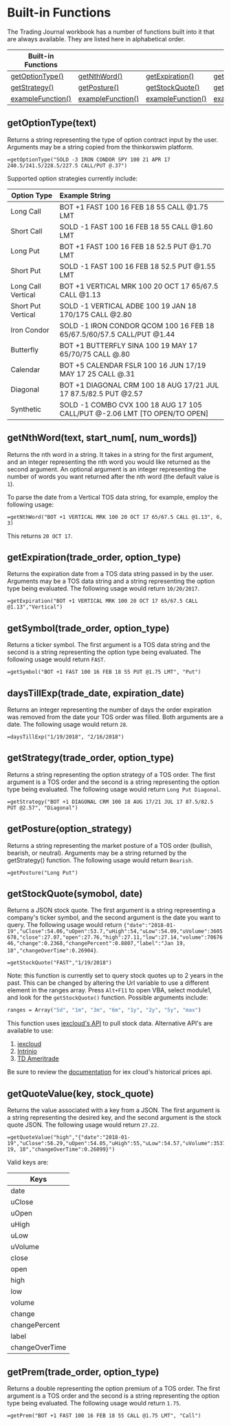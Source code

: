 # Built-in Functions

The Trading Journal workbook has a number of functions built into it that are always available. They are listed here in alphabetical order.

| Built-in Functions                  |                    |       |       |       |
| ------------------------------------|:-------------------| :-----| :-----| :-----|
| [getOptionType()](#getOptionType()) | [getNthWord()](#getNthWord()) | [getExpiration()](#getExpiration()) | [getSymbol()](#getSymbol()) | [daysTillExp()](#daysTillExp()) |
| [getStrategy()](#getStrategy())  | [getPosture()](#getPosture()) | [getStockQuote()](#getStockQuote()) | [getQuoteValue()](#getQuoteValue()) | [getPrem()](#getPrem()) |
| [exampleFunction()](#exampleFunction()) | [exampleFunction()](#exampleFunction()) | [exampleFunction()](#exampleFunction()) | [exampleFunction()](#exampleFunction()) | [exampleFunction()](#exampleFunction()) |

<a name="getOptionType()"></a>
## getOptionType(text)
Returns a string representing the type of option contract input by the user. Arguments may be a string copied from the thinkorswim platform.

``` excel
=getOptionType("SOLD -3 IRON CONDOR SPY 100 21 APR 17 240.5/241.5/228.5/227.5 CALL/PUT @.37")
```

Supported option strategies currently include:

| Option Type       | Example String |
|-------------------|:--------------|
|Long Call          |BOT +1 FAST 100 16 FEB 18 55 CALL @1.75 LMT|
|Short Call         |SOLD -1 FAST 100 16 FEB 18 55 CALL @1.60 LMT|
|Long Put           |BOT +1 FAST 100 16 FEB 18 52.5 PUT @1.70 LMT|
|Short Put          |SOLD -1 FAST 100 16 FEB 18 52.5 PUT @1.55 LMT|
|Long Call Vertical |BOT +1 VERTICAL MRK 100 20 OCT 17 65/67.5 CALL @1.13|
|Short Put Vertical |SOLD -1 VERTICAL ADBE 100 19 JAN 18 170/175 CALL @2.80|
|Iron Condor        |SOLD -1 IRON CONDOR QCOM 100 16 FEB 18 65/67.5/60/57.5 CALL/PUT @1.44|
|Butterfly          |BOT +1 BUTTERFLY SINA 100 19 MAY 17 65/70/75 CALL @.80|
|Calendar           |BOT +5 CALENDAR FSLR 100 16 JUN 17/19 MAY 17 25 CALL @.31|
|Diagonal           |BOT +1 DIAGONAL CRM 100 18 AUG 17/21 JUL 17 87.5/82.5 PUT @2.57|
|Synthetic          |SOLD -1 COMBO CVX 100 18 AUG 17 105 CALL/PUT @-2.06 LMT [TO OPEN/TO OPEN]|

<a name="getNthWord()"></a>
## getNthWord(text, start_num[, num_words])

Returns the nth word in a string. It takes in a string for the first argument, and an integer representing the nth word you would like returned as the second argument. An optional argument is an integer representing the number of words you want returned after the nth word (the default value is `1`).

To parse the date from a Vertical TOS data string, for example, employ the following usage:

``` excel
=getNthWord("BOT +1 VERTICAL MRK 100 20 OCT 17 65/67.5 CALL @1.13", 6, 3)
```
This returns `20 OCT 17`.

<a name="getExpiration()"></a>
## getExpiration(trade_order, option_type)

Returns the expiration date from a TOS data string passed in by the user. Arguments may be a TOS data string and a string representing the option type being evaluated. The following usage would return `10/20/2017`.

``` excel
=getExpiration("BOT +1 VERTICAL MRK 100 20 OCT 17 65/67.5 CALL @1.13","Vertical")
```

<a name="getSymbol()"></a>
## getSymbol(trade_order, option_type)

Returns a ticker symbol. The first argument is a TOS data string and the second is a string representing the option type being evaluated. The following usage would return `FAST`.

``` excel
=getSymbol("BOT +1 FAST 100 16 FEB 18 55 PUT @1.75 LMT", "Put")
```

<a name="daysTillExp()"></a>
## daysTillExp(trade_date, expiration_date)

Returns an integer representing the number of days the order expiration was removed from the date your TOS order was filled. Both arguments are a date. The following usage would return `28`.

``` excel
=daysTillExp("1/19/2018", "2/16/2018")
```

<a name="getStrategy()"></a>
## getStrategy(trade_order, option_type)

Returns a string representing the option strategy of a TOS order. The first argument is a TOS order and the second is a string representing the option type being evaluated. The following usage would return `Long Put Diagonal`.

``` excel
=getStrategy("BOT +1 DIAGONAL CRM 100 18 AUG 17/21 JUL 17 87.5/82.5 PUT @2.57", "Diagonal")
```

<a name="getPosture()"></a>
## getPosture(option_strategy)

Returns a string representing the market posture of a TOS order (bullish, bearish, or neutral). Arguments may be a string returned by the getStrategy() function. The following usage would return `Bearish`.

``` excel
=getPosture("Long Put")
```

<a name="getStockQuote()"></a>
## getStockQuote(symobol, date)

Returns a JSON stock quote. The first argument is a string representing a company's ticker symbol, and the second argument is the date you want to query. The following usage would return `{"date":"2018-01-19","uClose":54.06,"uOpen":53.7,"uHigh":54,"uLow":54.09,"uVolume":3605678,"close":27.07,"open":27.76,"high":27.11,"low":27.14,"volume":7067646,"change":0.2368,"changePercent":0.8807,"label":"Jan 19, 18","changeOverTime":0.26904}`.

``` excel
=getStockQuote("FAST","1/19/2018")
```

Note: this function is currently set to query stock quotes up to 2 years in the past. This can be changed by altering the Url variable to use a different element in the ranges array. Press `Alt+F11` to open VBA, select module1, and look for the `getStockQuote()` function. Possible arguments include:

``` vb
ranges = Array("5d", "1m", "3m", "6m", "1y", "2y", "5y", "max")
```

This function uses [iexcloud's API](https://iexcloud.io/console/search) to pull stock data. Alternative API's are available to use:

1. [iexcloud](https://iexcloud.io/console/search)
1. [Intrinio](https://intrinio.com/)
1. [TD Ameritrade](https://www.reddit.com/r/algotrading/comments/914q22/successful_access_to_td_ameritrade_api/)

Be sure to review the [documentation](https://iexcloud.io/docs/api/#historical-prices) for iex cloud's historical prices api.

<a name="getQuoteValue()"></a>
## getQuoteValue(key, stock_quote)

Returns the value associated with a key from a JSON. The first argument is a string representing the desired key, and the second argument is the stock quote JSON. The following usage would return `27.22`.

``` excel
=getQuoteValue("high","{"date":"2018-01-19","uClose":56.29,"uOpen":54.05,"uHigh":55,"uLow":54.57,"uVolume":3537791,"close":27.03,"open":27.16,"high":27.22,"low":26.98,"volume":7277005,"change":0.2314,"changePercent":0.8633,"label":"Jan 19, 18","changeOverTime":0.26099}")
```

Valid keys are:

| Keys |
|------|
|date|
|uClose|
|uOpen|
|uHigh|
|uLow|
|uVolume|
|close|
|open|
|high|
|low|
|volume|
|change|
|changePercent|
|label|
|changeOverTime|

<a name="getPrem()"></a>
## getPrem(trade_order, option_type)

Returns a double representing the option premium of a TOS order. The first argument is a TOS order and the second is a string representing the option type being evaluated. The following usage would return `1.75`.

``` excel
=getPrem("BOT +1 FAST 100 16 FEB 18 55 CALL @1.75 LMT", "Call")
```